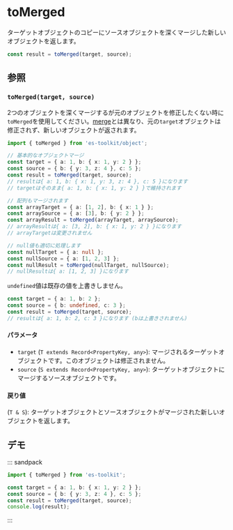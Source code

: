# toMerged

ターゲットオブジェクトのコピーにソースオブジェクトを深くマージした新しいオブジェクトを返します。

```typescript
const result = toMerged(target, source);
```

## 参照

### `toMerged(target, source)`

2つのオブジェクトを深くマージするが元のオブジェクトを修正したくない時に`toMerged`を使用してください。[merge](./merge.md)とは異なり、元の`target`オブジェクトは修正されず、新しいオブジェクトが返されます。

```typescript
import { toMerged } from 'es-toolkit/object';

// 基本的なオブジェクトマージ
const target = { a: 1, b: { x: 1, y: 2 } };
const source = { b: { y: 3, z: 4 }, c: 5 };
const result = toMerged(target, source);
// resultは{ a: 1, b: { x: 1, y: 3, z: 4 }, c: 5 }になります
// targetはそのまま{ a: 1, b: { x: 1, y: 2 } }で維持されます

// 配列もマージされます
const arrayTarget = { a: [1, 2], b: { x: 1 } };
const arraySource = { a: [3], b: { y: 2 } };
const arrayResult = toMerged(arrayTarget, arraySource);
// arrayResultは{ a: [3, 2], b: { x: 1, y: 2 } }になります
// arrayTargetは変更されません

// null値も適切に処理します
const nullTarget = { a: null };
const nullSource = { a: [1, 2, 3] };
const nullResult = toMerged(nullTarget, nullSource);
// nullResultは{ a: [1, 2, 3] }になります
```

`undefined`値は既存の値を上書きしません。

```typescript
const target = { a: 1, b: 2 };
const source = { b: undefined, c: 3 };
const result = toMerged(target, source);
// resultは{ a: 1, b: 2, c: 3 }になります (bは上書きされません)
```

#### パラメータ

- `target` (`T extends Record<PropertyKey, any>`): マージされるターゲットオブジェクトです。このオブジェクトは修正されません。
- `source` (`S extends Record<PropertyKey, any>`): ターゲットオブジェクトにマージするソースオブジェクトです。

#### 戻り値

(`T & S`): ターゲットオブジェクトとソースオブジェクトがマージされた新しいオブジェクトを返します。

## デモ

::: sandpack

```ts index.ts
import { toMerged } from 'es-toolkit';

const target = { a: 1, b: { x: 1, y: 2 } };
const source = { b: { y: 3, z: 4 }, c: 5 };
const result = toMerged(target, source);
console.log(result);
```

:::
